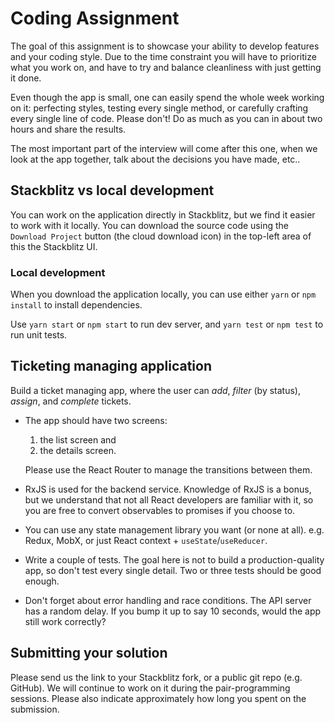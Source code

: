 # Coding Assignment

The goal of this assignment is to showcase your ability to develop features and your coding style. Due to the time constraint you will have to prioritize what you work on, and have to try and balance cleanliness with just getting it done.

Even though the app is small, one can easily spend the whole week working on it: perfecting styles, testing every single method, or carefully crafting every single line of code. Please don't! Do as much as you can in about two hours and share the results.

The most important part of the interview will come after this one, when we look at the app together, talk about the decisions you have made, etc..

## Stackblitz vs local development

You can work on the application directly in Stackblitz, but we find it easier to work with it locally. You can download the source code using the `Download Project` button (the cloud download icon) in the top-left area of this the Stackblitz UI.

### Local development

When you download the application locally, you can use either `yarn` or `npm install` to install dependencies.

Use `yarn start` or `npm start` to run dev server, and `yarn test` or `npm test` to run unit tests.

## Ticketing managing application

Build a ticket managing app, where the user can *add*, *filter* (by status), *assign*, and *complete* tickets.

- The app should have two screens:

    1. the list screen and
    2. the details screen.
  
    Please use the React Router to manage the transitions between them.

- RxJS is used for the backend service. Knowledge of RxJS is a bonus, but we understand that not all React developers are familiar with it, so you are free to convert observables to promises if you choose to.

- You can use any state management library you want (or none at all). e.g. Redux, MobX, or just React context + `useState`/`useReducer`.

- Write a couple of tests. The goal here is not to build a production-quality app, so don't test every single detail. Two or three tests should be good enough.

- Don't forget about error handling and race conditions. The API server has a random delay. If you bump it up to say 10 seconds, would the app still work correctly?

## Submitting your solution

Please send us the link to your Stackblitz fork, or a public git repo (e.g. GitHub). We will continue to work on it during the pair-programming sessions. Please also indicate approximately how long you spent on the submission.